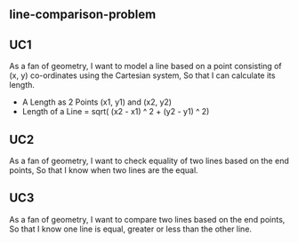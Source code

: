 ## line-comparison-problem

## UC1
As a fan of geometry, I want to model a line based on a point consisting of (x, y) co-ordinates using the Cartesian system, So that I can calculate its length.
- A Length as 2 Points (x1, y1) and (x2, y2) 
- Length of a Line = sqrt( (x2 - x1) ^ 2 + (y2 - y1) ^ 2)

## UC2
As a fan of geometry, I want to check equality of two lines based on the end points, So that I know when two lines are the equal. 

## UC3
As a fan of geometry, I want to compare two lines based on the end points, So that I know one line is equal, greater or less than the other line.
